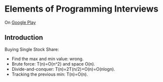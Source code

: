 # Elements of Programming Interviews
On [Google Play](https://play.google.com/books/reader?id=y6FLBQAAQBAJ&printsec=frontcover&output=reader&hl=en&pg=GBS.PP3)

## Introduction
Buying Single Stock Share: 
- Find the max and min value: wrong. 
- Brute force: T(n)=O(n^2) and space O(n). 
- Divide-and-conquer: T(n)=2T(n/2)+O(n)=O(nlogn). 
- Tracking the previous min: T(n)=O(n). 


